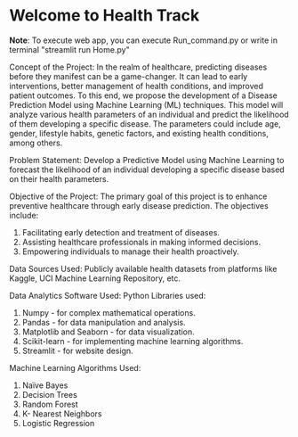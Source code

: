 # Welcome to Health Track
**Note**: To execute web app, you can execute Run_command.py or write in terminal "streamlit run Home.py"


Concept of the Project:
In the realm of healthcare, predicting diseases before they manifest can be a game-changer. It can lead to early interventions, better management of health conditions, and improved patient outcomes. To this end, we propose the development of a Disease Prediction Model using Machine Learning (ML) techniques. This model will analyze various health parameters of an individual and predict the likelihood of them developing a specific disease. The parameters could include age, gender, lifestyle habits, genetic factors, and existing health conditions, among others.

Problem Statement:
Develop a Predictive Model using Machine Learning to forecast the likelihood of an individual developing a specific disease based on their health parameters.

Objective of the Project:
The primary goal of this project is to enhance preventive healthcare through early disease prediction. The objectives include:
1. Facilitating early detection and treatment of diseases.
2. Assisting healthcare professionals in making informed decisions.
3. Empowering individuals to manage their health proactively.

Data Sources Used:
Publicly available health datasets from platforms like Kaggle, UCI Machine Learning Repository, etc.

Data Analytics Software Used:
Python Libraries used:
1. Numpy - for complex mathematical operations.
2. Pandas - for data manipulation and analysis.
3. Matplotlib and Seaborn - for data visualization.
4. Scikit-learn - for implementing machine learning algorithms.
5. Streamlit - for website design.

Machine Learning Algorithms Used:
1. Naïve Bayes
2. Decision Trees
3. Random Forest
4. K- Nearest Neighbors
4. Logistic Regression

